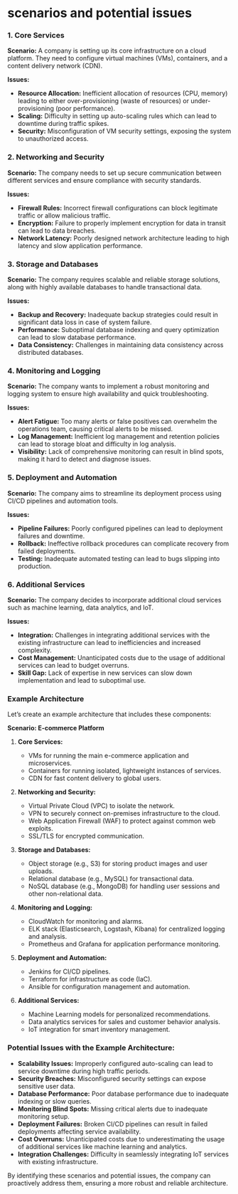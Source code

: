  <h1>scenarios and potential issues </h1>

### 1. Core Services
**Scenario:** A company is setting up its core infrastructure on a cloud platform. They need to configure virtual machines (VMs), containers, and a content delivery network (CDN).

**Issues:**
- **Resource Allocation:** Inefficient allocation of resources (CPU, memory) leading to either over-provisioning (waste of resources) or under-provisioning (poor performance).
- **Scaling:** Difficulty in setting up auto-scaling rules which can lead to downtime during traffic spikes.
- **Security:** Misconfiguration of VM security settings, exposing the system to unauthorized access.

### 2. Networking and Security
**Scenario:** The company needs to set up secure communication between different services and ensure compliance with security standards.

**Issues:**
- **Firewall Rules:** Incorrect firewall configurations can block legitimate traffic or allow malicious traffic.
- **Encryption:** Failure to properly implement encryption for data in transit can lead to data breaches.
- **Network Latency:** Poorly designed network architecture leading to high latency and slow application performance.

### 3. Storage and Databases
**Scenario:** The company requires scalable and reliable storage solutions, along with highly available databases to handle transactional data.

**Issues:**
- **Backup and Recovery:** Inadequate backup strategies could result in significant data loss in case of system failure.
- **Performance:** Suboptimal database indexing and query optimization can lead to slow database performance.
- **Data Consistency:** Challenges in maintaining data consistency across distributed databases.

### 4. Monitoring and Logging
**Scenario:** The company wants to implement a robust monitoring and logging system to ensure high availability and quick troubleshooting.

**Issues:**
- **Alert Fatigue:** Too many alerts or false positives can overwhelm the operations team, causing critical alerts to be missed.
- **Log Management:** Inefficient log management and retention policies can lead to storage bloat and difficulty in log analysis.
- **Visibility:** Lack of comprehensive monitoring can result in blind spots, making it hard to detect and diagnose issues.

### 5. Deployment and Automation
**Scenario:** The company aims to streamline its deployment process using CI/CD pipelines and automation tools.

**Issues:**
- **Pipeline Failures:** Poorly configured pipelines can lead to deployment failures and downtime.
- **Rollback:** Ineffective rollback procedures can complicate recovery from failed deployments.
- **Testing:** Inadequate automated testing can lead to bugs slipping into production.

### 6. Additional Services
**Scenario:** The company decides to incorporate additional cloud services such as machine learning, data analytics, and IoT.

**Issues:**
- **Integration:** Challenges in integrating additional services with the existing infrastructure can lead to inefficiencies and increased complexity.
- **Cost Management:** Unanticipated costs due to the usage of additional services can lead to budget overruns.
- **Skill Gap:** Lack of expertise in new services can slow down implementation and lead to suboptimal use.

### Example Architecture
Let’s create an example architecture that includes these components:

**Scenario: E-commerce Platform**

1. **Core Services:** 
   - VMs for running the main e-commerce application and microservices.
   - Containers for running isolated, lightweight instances of services.
   - CDN for fast content delivery to global users.

2. **Networking and Security:**
   - Virtual Private Cloud (VPC) to isolate the network.
   - VPN to securely connect on-premises infrastructure to the cloud.
   - Web Application Firewall (WAF) to protect against common web exploits.
   - SSL/TLS for encrypted communication.

3. **Storage and Databases:**
   - Object storage (e.g., S3) for storing product images and user uploads.
   - Relational database (e.g., MySQL) for transactional data.
   - NoSQL database (e.g., MongoDB) for handling user sessions and other non-relational data.

4. **Monitoring and Logging:**
   - CloudWatch for monitoring and alarms.
   - ELK stack (Elasticsearch, Logstash, Kibana) for centralized logging and analysis.
   - Prometheus and Grafana for application performance monitoring.

5. **Deployment and Automation:**
   - Jenkins for CI/CD pipelines.
   - Terraform for infrastructure as code (IaC).
   - Ansible for configuration management and automation.

6. **Additional Services:**
   - Machine Learning models for personalized recommendations.
   - Data analytics services for sales and customer behavior analysis.
   - IoT integration for smart inventory management.

### Potential Issues with the Example Architecture:
- **Scalability Issues:** Improperly configured auto-scaling can lead to service downtime during high traffic periods.
- **Security Breaches:** Misconfigured security settings can expose sensitive user data.
- **Database Performance:** Poor database performance due to inadequate indexing or slow queries.
- **Monitoring Blind Spots:** Missing critical alerts due to inadequate monitoring setup.
- **Deployment Failures:** Broken CI/CD pipelines can result in failed deployments affecting service availability.
- **Cost Overruns:** Unanticipated costs due to underestimating the usage of additional services like machine learning and analytics.
- **Integration Challenges:** Difficulty in seamlessly integrating IoT services with existing infrastructure.

By identifying these scenarios and potential issues, the company can proactively address them, ensuring a more robust and reliable architecture.
